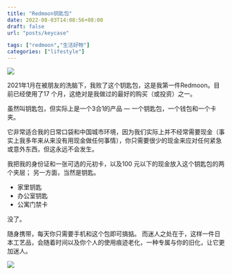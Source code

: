 ```yaml
---
title: "Redmoon钥匙包"
date: 2022-08-03T14:08:56+08:00
draft: false
url: "posts/keycase"

tags: ["redmoon","生活好物"]
categories: ["lifestyle"]
---
```


![](/img/redmoon1.png)

2021年1月在被朋友的洗脑下，我败了这个钥匙包，这是我第一件Redmoon。目前已经使用了17 个月，这绝对是我做过的最好的购买（或投资）之一。

虽然叫钥匙包，但实际上是一个3合1的产品 — 一个钥匙包，一个钱包和一个卡夹。

它非常适合我的日常口袋和中国城市环境，因为我们实际上并不经常需要现金（事实上我多年来从来没有用现金做任何事情），你只需要很少的现金来应对任何紧急或意外东西，但这永远不会发生。

我把我的身份证和一张可选的元初卡，以及100 元以下的现金放入这个钥匙包的两个夹层； 另一方面，当然是钥匙。

- 家里钥匙
- 办公室钥匙
- 公寓门禁卡

没了。

随身携带，每天你只需要手机和这个包即可搞掂。 而迷人之处在于，这样一件日本工艺品，会随着时间以及你个人的使用痕迹老化，一种专属与你的旧化，让它更加迷人。

![](/img/redmoon2.png)